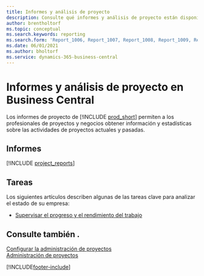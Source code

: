 ```yaml
---
title: Informes y análisis de proyecto
description: Consulte qué informes y análisis de proyecto están disponibles en la versión estándar de Business Central para que pueda realizar un seguimiento de su negocio.
author: brentholtorf
ms.topic: conceptual
ms.search.keywords: reporting
ms.search.form: 'Report_1006, Report_1007, Report_1008, Report_1009, Report_1010, Report_1011, Report_1012, Report_1013, Report_1014'
ms.date: 06/01/2021
ms.author: bholtorf
ms.service: dynamics-365-business-central
---
```

# Informes y análisis de proyecto en Business Central

Los informes de proyecto de [!INCLUDE [prod_short](includes/prod_short.md)] permiten a los profesionales de proyectos y negocios obtener información y estadísticas sobre las actividades de proyectos actuales y pasadas.  

## Informes

[!INCLUDE [project_reports](includes/project-reports-include.md)]

## Tareas

Los siguientes artículos describen algunas de las tareas clave para analizar el estado de su empresa:

* [Supervisar el progreso y el rendimiento del trabajo](projects-how-monitor-progress-performance.md)  


## Consulte también .

[Configurar la administración de proyectos](projects-setup-projects.md)  
[Administración de proyectos](projects-manage-projects.md)  

[!INCLUDE[footer-include](includes/footer-banner.md)]
